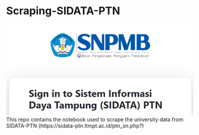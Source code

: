 # Scraping-SIDATA-PTN
<img src="Screenshot 2023-10-03 151941.png">
This repo contains the notebook used to scrape the university data from SIDATA-PTN (https://sidata-ptn.ltmpt.ac.id/ptn_sn.php?)


